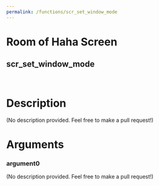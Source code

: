 ```yaml
---
permalink: /functions/scr_set_window_mode
---
```

# Room of Haha Screen  
## scr_set_window_mode  
&nbsp;  
# Description  
(No description provided. Feel free to make a pull request!) 
&nbsp;  
# Arguments
### argument0
(No description provided. Feel free to make a pull request!)
&nbsp;  


